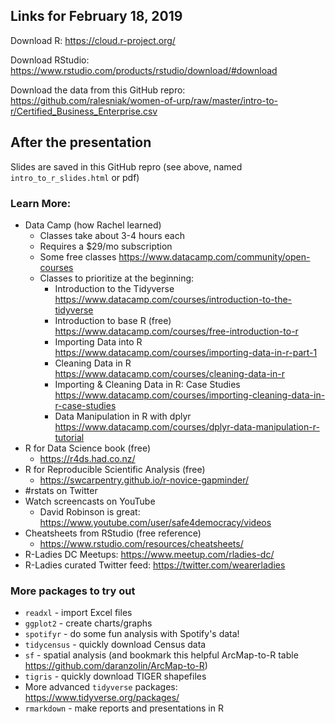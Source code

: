 
## Links for February 18, 2019

Download R: https://cloud.r-project.org/

Download RStudio: https://www.rstudio.com/products/rstudio/download/#download

Download the data from this GitHub repro: https://github.com/ralesniak/women-of-urp/raw/master/intro-to-r/Certified_Business_Enterprise.csv

## After the presentation

Slides are saved in this GitHub repro (see above, named `intro_to_r_slides.html` or pdf)

### Learn More:
- Data Camp (how Rachel learned)
    - Classes take about 3-4 hours each
    - Requires a $29/mo subscription
    - Some free classes <https://www.datacamp.com/community/open-courses>
    - Classes to prioritize at the beginning:
        - Introduction to the Tidyverse <https://www.datacamp.com/courses/introduction-to-the-tidyverse>
        - Introduction to base R (free) <https://www.datacamp.com/courses/free-introduction-to-r>
        - Importing Data into R <https://www.datacamp.com/courses/importing-data-in-r-part-1>
        - Cleaning Data in R <https://www.datacamp.com/courses/cleaning-data-in-r> 
        - Importing & Cleaning Data in R: Case Studies <https://www.datacamp.com/courses/importing-cleaning-data-in-r-case-studies>
        - Data Manipulation in R with dplyr <https://www.datacamp.com/courses/dplyr-data-manipulation-r-tutorial> 
- R for Data Science book (free)
    - <https://r4ds.had.co.nz/>
- R for Reproducible Scientific Analysis (free)
    - <https://swcarpentry.github.io/r-novice-gapminder/>
- \#rstats on Twitter
- Watch screencasts on YouTube
    - David Robinson is great: <https://www.youtube.com/user/safe4democracy/videos>
- Cheatsheets from RStudio (free reference)
    - <https://www.rstudio.com/resources/cheatsheets/>
- R-Ladies DC Meetups: <https://www.meetup.com/rladies-dc/>
- R-Ladies curated Twitter feed: <https://twitter.com/wearerladies>

### More packages to try out

- `readxl` - import Excel files
- `ggplot2` - create charts/graphs
- `spotifyr` - do some fun analysis with Spotify's data!
- `tidycensus` - quickly download Census data
- `sf` - spatial analysis (and bookmark this helpful ArcMap-to-R table <https://github.com/daranzolin/ArcMap-to-R>)
- `tigris` - quickly download TIGER shapefiles
- More advanced `tidyverse` packages: <https://www.tidyverse.org/packages/> 
- `rmarkdown` - make reports and presentations in R
